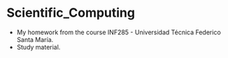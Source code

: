 # Scientific_Computing
- My homework from the course INF285 - Universidad Técnica Federico Santa María.
- Study material.
